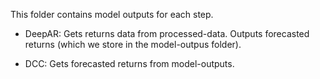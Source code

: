 This folder contains model outputs for each step.

- DeepAR: Gets returns data from processed-data. Outputs forecasted returns (which we store in the model-outpus folder).

- DCC: Gets forecasted returns from model-outputs.
